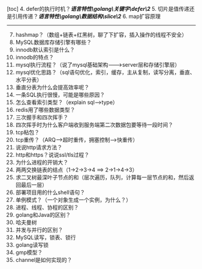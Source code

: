 [toc]
4. defer的执行时机？***语言特性\golang\关键字\defer\2***
5. 切片是值传递还是引用传递？***语言特性\golang\数据结构\slice\2***
6. map扩容原理
***
7. hashmap？（数组+链表+红黑树，聊了下扩容，插入操作的线程不安全）
8. MySQL数据库存储引擎有哪些？
9. innodb默认索引是什么？
10.  innodb的特点？
11. mysql执行流程？（说了mysql基础架构--->server层和存储引擎层）
12. mysql优化思路？（sql语句优化，索引，缓存，主从复制，读写分离，垂直、水平分表）
13. 垂直分表为什么会提高效率呢？
14. 一条SQL执行很慢，可能是哪些原因？
15. 怎么查看索引类型？（explain sql-->type）
16. redis用了哪些数据类型？
17. 三次握手和四次挥手？
18. 四次挥手时为什么客户端收到服务端第二次数据包要等待一段时间？
19. tcp粘包？
20. tcp重传？（ARQ-->超时重传，拥塞控制-->快重传）
21. 说说http请求方法？
22. http和https？说说ssl/tls过程？
23. 为什么进程的开销大？
24. 两两交换链表的结点（1->2->3->4 ==> 2->1->4->3）
25. 求二叉树最深叶子节点的和（层次遍历，队列，计算每一层节点的和，然后返回最后一层）
26. 部署项目用的什么shell语句？
27. 单例模式？（一个对象生成一个实例，为什么？）
28. 进程、线程、协程的区别？
29. golang和Java的区别？
30. 哈夫曼树
31. 并发与并行的区别？
32. MySQL读写，锁表、锁行
33. golang读写锁
34. gmp模型？
35. channel是如何实现的？
